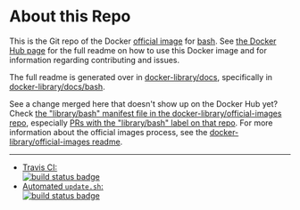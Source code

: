 # About this Repo

This is the Git repo of the Docker [official image](https://docs.docker.com/docker-hub/official_repos/) for [bash](https://registry.hub.docker.com/_/bash/). See [the Docker Hub page](https://registry.hub.docker.com/_/bash/) for the full readme on how to use this Docker image and for information regarding contributing and issues.

The full readme is generated over in [docker-library/docs](https://github.com/docker-library/docs), specifically in [docker-library/docs/bash](https://github.com/docker-library/docs/tree/master/bash).

See a change merged here that doesn't show up on the Docker Hub yet? Check [the "library/bash" manifest file in the docker-library/official-images repo](https://github.com/docker-library/official-images/blob/master/library/bash), especially [PRs with the "library/bash" label on that repo](https://github.com/docker-library/official-images/labels/library%2Fbash). For more information about the official images process, see the [docker-library/official-images readme](https://github.com/docker-library/official-images/blob/master/README.md).

---

-	[Travis CI:  
	![build status badge](https://img.shields.io/travis/tianon/docker-bash/master.svg)](https://travis-ci.org/tianon/docker-bash/branches)
-	[Automated `update.sh`:  
	![build status badge](https://doi-janky.infosiftr.net/job/update.sh/job/bash/badge/icon)](https://doi-janky.infosiftr.net/job/update.sh/job/bash)

<!-- THIS FILE IS GENERATED BY https://github.com/docker-library/docs/blob/master/generate-repo-stub-readme.sh -->
